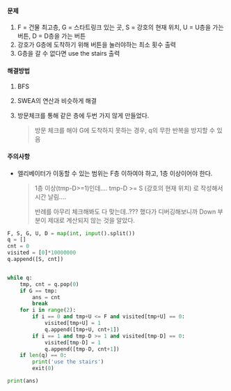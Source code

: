 #### 문제

1. F = 건물 최고층, G = 스타트링크 있는 곳, S = 강호의 현재 위치, U = U층을 가는 버튼, D = D층을 가는 버튼
2. 강호가 G층에 도착하기 위해 버튼을 눌러야하는 최소 횟수 출력
3. G층을 갈 수 없다면 use the stairs 출력

#### 해결방법

1. BFS

2. SWEA의 연산과 비슷하게 해결

3. 방문체크를 통해 같은 층에 두번 가지 않게 만들었다.

   > 방문 체크를 해야 G에 도착하지 못하는 경우, q의 무한 반복을 방지할 수 있음

#### 주의사항

- 엘리베이터가 이동할 수 있는 범위는 F층 이하여야 하고, 1층 이상이어야 한다.

  > 1층 이상(tmp-D>=1)인데.... tmp-D >= S (강호의 현재 위치) 로 작성해서 시간 날림....
  >
  > 반례를 아무리 체크해봐도 다 맞는데..??? 했다가 디버깅해보니까 Down 부분이 제대로 계산되지 않는 것을 알았다.



```python
F, S, G, U, D = map(int, input().split())
q = []
cnt = 0
visited = [0]*10000000
q.append([S, cnt])


while q:
    tmp, cnt = q.pop(0)
    if G == tmp:
        ans = cnt
        break
    for i in range(2):
        if i == 0 and tmp+U <= F and visited[tmp+U] == 0:
            visited[tmp+U] = 1
            q.append([tmp+U, cnt+1])
        if i == 1 and tmp-D >= 1 and visited[tmp-D] == 0:
            visited[tmp-D] = 1
            q.append([tmp-D, cnt+1])
    if len(q) == 0:
        print('use the stairs')
        exit(0)

print(ans)
```



